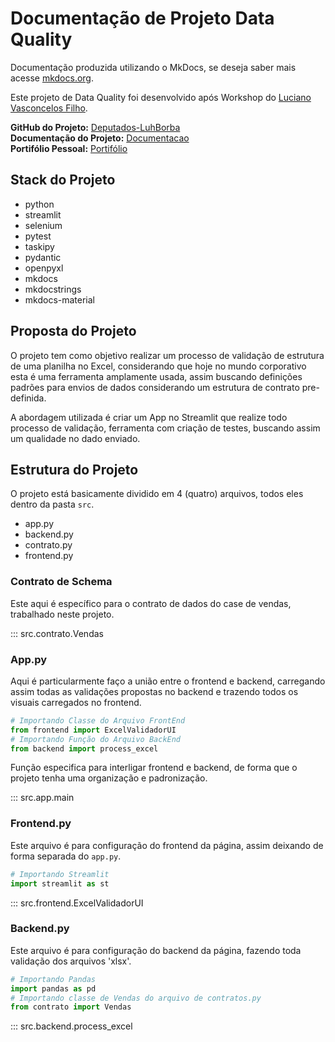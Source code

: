 # Documentação de Projeto Data Quality
Documentação produzida utilizando o MkDocs, se deseja saber mais acesse [mkdocs.org](https://www.mkdocs.org).

Este projeto de Data Quality foi desenvolvido após Workshop do [Luciano Vasconcelos Filho](https://www.linkedin.com/in/lucianovasconcelosf/).

**GitHub do Projeto:** [Deputados-LuhBorba](https://github.com/luhborba/projeto_camara_deputados)<br>
**Documentação do Projeto:**  [Documentacao](https://luhborba.github.io/workshop-free-lgalvao/)<br>
**Portifólio Pessoal:**  [Portifólio](https://luhborba.github.io/portifolio/)<br>


## Stack do Projeto

- python
- streamlit
- selenium
- pytest
- taskipy
- pydantic
- openpyxl
- mkdocs
- mkdocstrings
- mkdocs-material

## Proposta do Projeto

O projeto tem como objetivo realizar um processo de validação de estrutura de uma planilha no Excel, considerando que hoje no mundo corporativo esta é uma ferramenta amplamente usada, assim buscando definições padrões para envios de dados considerando um estrutura de contrato pre-definida.

A abordagem utilizada é criar um App no Streamlit que realize todo processo de validação, ferramenta com criação de testes, buscando assim um qualidade no dado enviado.

## Estrutura do Projeto

O projeto está basicamente dividido em 4 (quatro) arquivos, todos eles dentro da pasta `src`.

- app.py
- backend.py
- contrato.py
- frontend.py

### Contrato de Schema

Este aqui é específico para o contrato de dados do case de vendas, trabalhado neste projeto.

::: src.contrato.Vendas

### App.py

Aqui é particularmente faço a união entre o frontend e backend, carregando assim todas as validações propostas no backend e trazendo todos os visuais carregados no frontend.
```python
# Importando Classe do Arquivo FrontEnd
from frontend import ExcelValidadorUI
# Importando Função do Arquivo BackEnd
from backend import process_excel
```
Função especifica para interligar frontend e backend, de forma que o projeto tenha uma organização e padronização.

::: src.app.main

### Frontend.py

Este arquivo é para configuração do frontend da página, assim deixando de forma separada do `app.py`.

```python
# Importando Streamlit
import streamlit as st
```

::: src.frontend.ExcelValidadorUI

### Backend.py

Este arquivo é para configuração do backend da página, fazendo toda validação dos arquivos 'xlsx'.
```python
# Importando Pandas
import pandas as pd
# Importando classe de Vendas do arquivo de contratos.py
from contrato import Vendas
```

::: src.backend.process_excel
